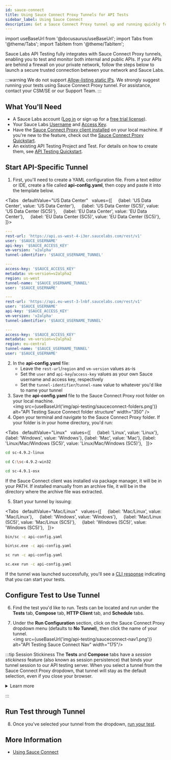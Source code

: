 ```yaml
---
id: sauce-connect
title: Using Sauce Connect Proxy Tunnels for API Tests
sidebar_label: Using Sauce Connect
description: Get a Sauce Connect Proxy tunnel up and running quickly for your API tests.
---
```


import useBaseUrl from '@docusaurus/useBaseUrl';
import Tabs from '@theme/Tabs';
import TabItem from '@theme/TabItem';

Sauce Labs API Testing fully integrates with Sauce Connect Proxy tunnels, enabling you to test and monitor both internal and public APIs. If your APIs are behind a firewall on your private network, follow the steps below to launch a secure trusted connection between your network and Sauce Labs.

:::warning
We do not support [Allow-listing static IPs](/basics/data-center-endpoints/). We strongly suggest running your tests using Sauce Connect Proxy tunnel. For assistance, contact your CSM/SE or our Support Team.
:::

## What You'll Need

- A Sauce Labs account ([Log in](https://accounts.saucelabs.com/am/XUI/#login/) or sign up for a [free trial license](https://saucelabs.com/sign-up)).
- Your Sauce Labs [Username](https://app.saucelabs.com/user-settings) and [Access Key](https://app.saucelabs.com/user-settings).
- Have the [Sauce Connect Proxy client installed](/secure-connections/sauce-connect-5/installation/) on your local machine. If you're new to the feature, check out the [Sauce Connect Proxy Quickstart](/secure-connections/sauce-connect-5/quickstart/).
- An existing API Testing Project and Test. For details on how to create them, see [API Testing Quickstart](/api-testing/quickstart/).

## Start API-Specific Tunnel

1. First, you'll need to create a YAML configuration file. From a text editor or IDE, create a file called **api-config.yaml**, then copy and paste it into the template below.

<!-- :::caution Important
If you are already using a tunnel, note that the version has been updated, and the previous version **v2alpha** is deprecated and will be dismissed by July 31st. Update your version as per the configuration below.
::: -->

<Tabs
  defaultValue="US Data Center"
  values={[
    {label: 'US Data Center', value: 'US Data Center'},
    {label: 'US Data Center (SC5)', value: 'US Data Center (SC5)'},
    {label: 'EU Data Center', value: 'EU Data Center'},
    {label: 'EU Data Center (SC5)', value: 'EU Data Center (SC5)'},
  ]}>

  <TabItem value="US Data Center">

```yaml
---
rest-url: 'https://api.us-west-4-i3er.saucelabs.com/rest/v1'
user: '$SAUCE_USERNAME'
api-key: '$SAUCE_ACCESS_KEY'
vm-version: 'v2alpha'
tunnel-identifier: '$SAUCE_USERNAME_TUNNEL'
```

  </TabItem>
  <TabItem value="US Data Center (SC5)">

```yaml
---
access-key: '$SAUCE_ACCESS_KEY'
metadata: vm-version=v2alpha2
region: us-west
tunnel-name: '$SAUCE_USERNAME_TUNNEL'
user: '$SAUCE_USERNAME'
```

  </TabItem>
  <TabItem value="EU Data Center">

```yaml
---
rest-url: 'https://api.eu-west-3-lnbf.saucelabs.com/rest/v1'
user: '$SAUCE_USERNAME'
api-key: '$SAUCE_ACCESS_KEY'
vm-version: 'v2alpha'
tunnel-identifier: '$SAUCE_USERNAME_TUNNEL'
```

  </TabItem>
  <TabItem value="EU Data Center (SC5)">

```yaml
---
access-key: '$SAUCE_ACCESS_KEY'
metadata: vm-version=v2alpha2
region: eu-central
tunnel-name: '$SAUCE_USERNAME_TUNNEL'
user: '$SAUCE_USERNAME'
```

  </TabItem>
  </Tabs>

2. In the **api-config.yaml** file:
   - Leave the `rest-url`/`region` and `vm-version` values as-is
   - Set the `user` and `api-key`/`access-key` values as your own Sauce username and access key, respectively
   - Set the `tunnel-identifier`/`tunnel-name` value to whatever you'd like to name your tunnel
3. Save the **api-config.yaml** file to the Sauce Connect Proxy root folder on your local machine. <br/>
   <img src={useBaseUrl('img/api-testing/sauceconnect-folders.png')} alt="API Testing Sauce Connect folder structure" width="350" />
4. Open your terminal and navigate to the Sauce Connect Proxy folder. If your folder is in your home directory, you'd run:

<Tabs
  defaultValue="Linux"
  values={[
    {label: 'Linux', value: 'Linux'},
    {label: 'Windows', value: 'Windows'},
{label: 'Mac', value: 'Mac'},
{label: 'Linux/Mac/Windows (SC5)', value: 'Linux/Mac/Windows (SC5)'},
  ]}>

  <TabItem value="Linux">

```bash
cd sc-4.9.2-linux
```

  </TabItem>
  <TabItem value="Windows">

```bash
cd C:\sc-4.9.2-win32
```

  </TabItem>
    <TabItem value="Mac">

```bash
cd sc-4.9.1-osx
```

  </TabItem>
  <TabItem value="Linux/Mac/Windows (SC5)">

  If the Sauce Connect client was installed via package manager, it will be in
  your PATH. If installed manually from an archive file, it will be in the
  directory where the archive file was extracted.

  </TabItem>
  </Tabs>

5. Start your tunnel by issuing:

<Tabs
  defaultValue="Mac/Linux"
  values={[
    {label: 'Mac/Linux', value: 'Mac/Linux'},
    {label: 'Windows', value: 'Windows'},
    {label: 'Mac/Linux (SC5)', value: 'Mac/Linux (SC5)'},
    {label: 'Windows (SC5)', value: 'Windows (SC5)'},
  ]}>

  <TabItem value="Mac/Linux">

```bash
bin/sc -c api-config.yaml
```

  </TabItem>
  <TabItem value="Windows">

```bash
bin\sc.exe -c api-config.yaml
```

  </TabItem>
  <TabItem value="Mac/Linux (SC5)">

```bash
sc run -c api-config.yaml
```

  </TabItem>
  <TabItem value="Windows (SC5)">

```bash
sc.exe run -c api-config.yaml
```

  </TabItem>
  </Tabs>

If the tunnel was launched successfully, you'll see a [CLI response](/secure-connections/sauce-connect-5/quickstart/#verify-connection) indicating that you can start your tests.

## Configure Test to Use Tunnel

6. Find the test you'd like to run. Tests can be located and run under the **Tests** tab, **Compose** tab, **HTTP Client** tab, and **Schedule** tabs.

7. Under the **Run Configuration** section, click on the Sauce Connect Proxy dropdown menu (defaults to **No Tunnel**), then click the name of your tunnel.<br/><img src={useBaseUrl('img/api-testing/sauceconnect-nav1.png')} alt="API Testing Sauce Connect Nav" width="175"/>

:::tip Session Stickiness
The **Tests** and **Compose** tabs have a _session stickiness_ feature (also known as session persistence) that binds your tunnel session to our API testing server. When you select a tunnel from the Sauce Connect Proxy dropdown, that tunnel will stay as the default selection, even if you close your browser.

<details>
<summary>Learn more</summary>

This feature does not apply to the **HTTP Client** or **Schedule** tabs, where the tunnel dropdown will always default to **No Tunnel**.

If you shut down a tunnel that's currently selected in a Sauce Connect dropdown anywhere in the platform (**Tests**, **Compose**, **HTTP Client**, or **Schedule** tab), the test would fail and you'd see the below error message. This is something to be mindful of when selecting a tunnel in the **Schedule** tab to run in the future.

<img src={useBaseUrl('img/api-testing/api-sc-tunnel-error.png')} alt="API Testing Sauce Connect Nav error" width="350"/>

</details>

:::

## Run Test through Tunnel

8. Once you've selected your tunnel from the dropdown, [run your test](/api-testing/quickstart/#run-test).

## More Information

- [Using Sauce Connect](/secure-connections/sauce-connect-5/)
